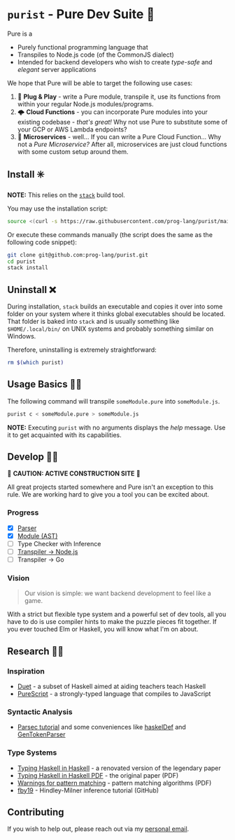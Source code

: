 # `purist` - Pure Dev Suite 🧰

Pure is a

- Purely functional programming language that
- Transpiles to Node.js code (of the CommonJS dialect)
- Intended for backend developers who wish to create _type-safe_ and _elegant_
  server applications

We hope that Pure will be able to target the following use cases:

1. 🧩 **Plug & Play** - write a Pure module, transpile it, use its functions
   from within your regular Node.js modules/programs.
2. 🌩️ **Cloud Functions** - you can incorporate Pure modules into your existing
   codebase - _that's great!_ Why not use Pure to substitute some of your GCP or
   AWS Lambda endpoints?
3. 🚀 **Microservices** - well... If you can write a Pure Cloud Function... Why
   not a _Pure Microservice?_ After all, microservices are just cloud functions
   with some custom setup around them.

## Install ✳️

**NOTE:** This relies on the [`stack`][stack] build tool.

[stack]: https://docs.haskellstack.org/en/stable/

You may use the installation script:

```bash
source <(curl -s https://raw.githubusercontent.com/prog-lang/purist/main/install.sh)
```

Or execute these commands manually (the script does the same as the following
code snippet):

```bash
git clone git@github.com:prog-lang/purist.git
cd purist
stack install
```

## Uninstall ❌

During installation, `stack` builds an executable and copies it over into some
folder on your system where it thinks global executables should be located. That
folder is baked into `stack` and is usually something like `$HOME/.local/bin/`
on UNIX systems and probably something similar on Windows.

Therefore, uninstalling is extremely straightforward:

```bash
rm $(which purist)
```

## Usage Basics 👷‍♀️

The following command will transpile `someModule.pure` into `someModule.js`.

```bash
purist c < someModule.pure > someModule.js
```

**NOTE:** Executing `purist` with no arguments displays the _help_ message. Use
it to get acquainted with its capabilities.

## Develop 👨‍💻

🚧 **CAUTION: ACTIVE CONSTRUCTION SITE** 🚧

All great projects started somewhere and Pure isn't an exception to this rule.
We are working hard to give you a tool you can be excited about.

### Progress

- [x] [Parser](./src/Pure/Parser.hs)
- [x] [Module (AST)](./src/Pure.hs)
- [ ] Type Checker with Inference
- [ ] [Transpiler $\to$ Node.js](./src/Node/Transpiler.hs)
- [ ] Transpiler $\to$ Go

### Vision

> Our vision is simple: we want backend development to feel like a game.

With a strict but flexible type system and a powerful set of dev tools, all you
have to do is use compiler hints to make the puzzle pieces fit together. If you
ever touched Elm or Haskell, you will know what I'm on about.

## Research 👩‍🔬

### Inspiration

- [Duet][duet] - a subset of Haskell aimed at aiding teachers teach Haskell
- [PureScript][ps] - a strongly-typed language that compiles to JavaScript

### Syntactic Analysis

- [Parsec tutorial][parsecTutorial] and some conveniences like
  [haskelDef][haskellDef] and [GenTokenParser][tokenParser]

[parsecTutorial]: https://wiki.haskell.org/Parsing_expressions_and_statements
[haskellDef]: https://hackage.haskell.org/package/parsec-3.1.16.1/docs/src/Text.Parsec.Language.html#haskellDef
[tokenParser]: https://hackage.haskell.org/package/parsec-3.1.16.1/docs/src/Text.Parsec.Token.html#GenTokenParser

### Type Systems

- [Typing Haskell in Haskell][thih] - a renovated version of the legendary paper
- [Typing Haskell in Haskell PDF][thih-pdf] - the original paper (PDF)
- [Warnings for pattern matching][warn] - pattern matching algorithms (PDF)
- [fby19][fby19] - Hindley-Milner inference tutorial (GitHub)

[duet]: https://github.com/chrisdone/duet
[ps]: https://github.com/purescript/purescript
[thih]: https://github.com/ocramz/thih
[thih-pdf]: https://web.cecs.pdx.edu/~mpj/thih/thih.pdf
[warn]: http://moscova.inria.fr/~maranget/papers/warn/warn.pdf
[fby19]: https://github.com/kritzcreek/fby19

## Contributing

If you wish to help out, please reach out via my [personal email][email].

[email]: mailto:sharp.vik@gmail.com
